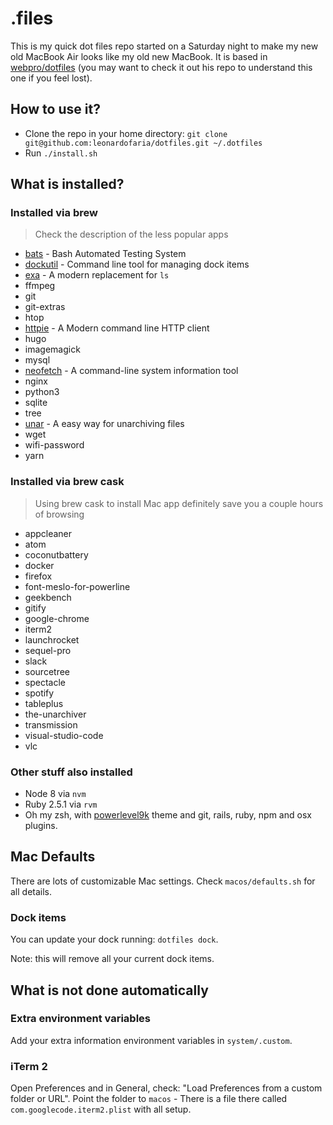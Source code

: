 # .files

This is my quick dot files repo started on a Saturday night to make my new old MacBook Air looks like my old new MacBook. It is based in [webpro/dotfiles](https://github.com/webpro/dotfiles/) (you may want to check it out his repo to understand this one if you feel lost).

## How to use it?

- Clone the repo in your home directory: `git clone git@github.com:leonardofaria/dotfiles.git ~/.dotfiles`
- Run `./install.sh`

## What is installed?

### Installed via brew

> Check the description of the less popular apps

- [bats](http://brewformulas.org/Bats) - Bash Automated Testing System
- [dockutil](https://github.com/kcrawford/dockutil) - Command line tool for managing dock items
- [exa](https://the.exa.website/) - A modern replacement for `ls`
- ffmpeg
- git
- git-extras
- htop
- [httpie](https://github.com/jakubroztocil/httpie) - A Modern command line HTTP client
- hugo
- imagemagick
- mysql
- [neofetch](https://github.com/dylanaraps/neofetch) - A command-line system information tool
- nginx
- python3
- sqlite
- tree
- [unar](https://theunarchiver.com/command-line) - A easy way for unarchiving files
- wget
- wifi-password
- yarn

### Installed via brew cask

> Using brew cask to install Mac app definitely save you a couple hours of browsing

- appcleaner
- atom
- coconutbattery
- docker
- firefox
- font-meslo-for-powerline
- geekbench
- gitify
- google-chrome
- iterm2
- launchrocket
- sequel-pro
- slack
- sourcetree
- spectacle
- spotify
- tableplus
- the-unarchiver
- transmission
- visual-studio-code
- vlc

### Other stuff also installed

- Node 8 via `nvm`
- Ruby 2.5.1 via `rvm`
- Oh my zsh, with [powerlevel9k](https://github.com/bhilburn/powerlevel9k) theme and git, rails, ruby, npm and osx plugins.

## Mac Defaults

There are lots of customizable Mac settings. Check `macos/defaults.sh` for all details.

### Dock items

You can update your dock running: `dotfiles dock`.

Note: this will remove all your current dock items.

## What is not done automatically

### Extra environment variables

Add your extra information environment variables in `system/.custom`.

### iTerm 2

Open Preferences and in General, check: "Load Preferences from a custom folder or URL". Point the folder to `macos` - There is a file there called `com.googlecode.iterm2.plist` with all setup.
